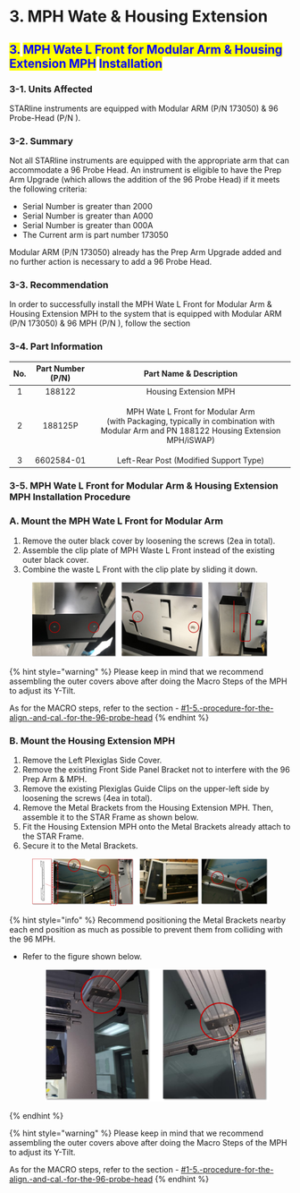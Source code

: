 # 3. MPH Wate & Housing Extension

## <mark style="color:blue;">3.</mark> <mark style="color:blue;"></mark><mark style="color:blue;">**MPH Wate L Front for Modular Arm & Housing Extension MPH**</mark> <mark style="color:blue;"></mark><mark style="color:blue;">Installation</mark>

### &#x20;   3-1. Units Affected

&#x20;       STARline instruments are equipped with Modular ARM (P/N 173050) & 96 Probe-Head (P/N ).

### &#x20;   3-2. Summary

&#x20;       Not all STARline instruments are equipped with the appropriate arm that can accommodate a 96 Probe Head. An instrument is eligible to have the Prep Arm Upgrade (which allows the addition of the 96 Probe Head) if it meets the following criteria:

* Serial Number is greater than 2000
* Serial Number is greater than A000
* Serial Number is greater than 000A
* The Current arm is part number 173050

&#x20;       Modular ARM (P/N 173050) already has the Prep Arm Upgrade added and no further action is necessary to add a 96 Probe Head.

### &#x20;   3-3. Recommendation

&#x20;       In order to successfully install the MPH Wate L Front for Modular Arm & Housing Extension MPH to the system that is equipped with Modular ARM (P/N 173050) & 96 MPH (P/N ), follow the section&#x20;

### &#x20;   3-4. Part Information

| No. | Part Number (P/N) |                                                              Part Name & Description                                                             |
| :-: | :---------------: | :----------------------------------------------------------------------------------------------------------------------------------------------: |
|  1  |       188122      |                                                               Housing Extension MPH                                                              |
|  2  |      188125P      | <p>MPH Wate L Front for Modular Arm<br>(with Packaging, typically in combination with Modular Arm and PN 188122 Housing Extension MPH/iSWAP)</p> |
|  3  |     6602584-01    |                                                      Left-Rear Post (Modified Support Type)                                                      |

### &#x20;   **3-5. MPH Wate L Front for Modular Arm & Housing Extension MPH Installation Procedure**

### &#x20;       **A. Mount the MPH Wate L Front for Modular Arm**

1. Remove the outer black cover by loosening the screws (2ea in total).
2. Assemble the clip plate of MPH Waste L Front instead of the existing outer black cover.
3. Combine the waste L Front with the clip plate by sliding it down.

<figure><img src="../../../../../.gitbook/assets/image (112).png" alt=""><figcaption></figcaption></figure>

{% hint style="warning" %}
Please keep in mind that we recommend assembling the outer covers above after doing the Macro Steps of the MPH to adjust its Y-Tilt.

As for the MACRO steps, refer to the section - [#1-5.-procedure-for-the-align.-and-cal.-for-the-96-probe-head](../adjustment/macro.md#1-5.-procedure-for-the-align.-and-cal.-for-the-96-probe-head "mention")
{% endhint %}



### &#x20;       **B. Mount the Housing Extension MPH**

1. Remove the Left Plexiglas Side Cover.
2. Remove the existing Front Side Panel Bracket not to interfere with the 96 Prep Arm & MPH.
3. Remove the existing Plexiglas Guide Clips on the upper-left side by loosening the screws (4ea in total).
4. Remove the Metal Brackets from the Housing Extension MPH. Then, assemble it to the STAR Frame as shown below.
5. Fit the Housing Extension MPH onto the Metal Brackets already attach to the STAR Frame.
6. Secure it to the Metal Brackets.

<figure><img src="../../../../../.gitbook/assets/image (141).png" alt=""><figcaption></figcaption></figure>

{% hint style="info" %}
Recommend positioning the Metal Brackets nearby each end position as much as possible to prevent them from colliding with the 96 MPH.

*   Refer to the figure shown below.

    <figure><img src="../../../../../.gitbook/assets/image (96).png" alt=""><figcaption></figcaption></figure>
{% endhint %}

{% hint style="warning" %}
Please keep in mind that we recommend assembling the outer covers above after doing the Macro Steps of the MPH to adjust its Y-Tilt.

As for the MACRO steps, refer to the section - [#1-5.-procedure-for-the-align.-and-cal.-for-the-96-probe-head](../adjustment/macro.md#1-5.-procedure-for-the-align.-and-cal.-for-the-96-probe-head "mention")
{% endhint %}
